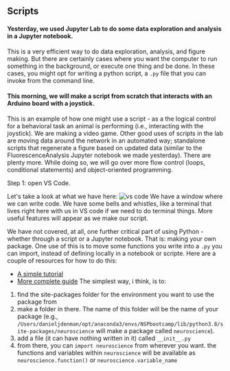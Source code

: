 ## Scripts 
#### Yesterday, we used Jupyter Lab to do some data exploration and analysis in a Jupyter notebook. 
This is a very efficient way to do data exploration, analysis, and figure making. But there are certainly cases where you want the computer to run something in the background, or execute one thing and be done. In these cases, you might opt for writing a python script, a ```.py``` file that you can invoke from the command line. 

#### This morning, we will make a script from scratch that interacts with an Arduino board with a joystick. 
This is an example of how one might use a script - as a the logical control for a behavioral task an animal is performing (i.e., interacting with the joystick). We are making a video game. Other good uses of scripts in the lab are moving data around the network in an automated way; standalone scripts that regenerate a figure based on updated data (similar to the FluorescenceAnalysis Jupyter notebook we made yesterday). There are plenty more. While doing so, we will go over more flow control (loops, conditional statements) and object-oriented programming. 

Step 1: open VS Code. 

Let's take a look at what we have here:
![vs code]('../res/vscode1.png')
We have a window where we can write code. We have some bells and whistles, like a terminal that lives right here with us in VS code if we need to do terminal things. More useful features will appear as we make our script. 

We have not covered, at all, one further critical part of using Python - whether through a script or a Jupyter notebook. That is: making your own package. One use of this is to move some functions you write into a ```.py``` you can import, instead of defining locally in a notebook or scripte. Here are a couple of resources for how to do this:
- [A simple tutorial](https://www.pythoncentral.io/how-to-create-a-python-package/)
- [More complete guide](https://data-flair.training/blogs/python-packages/)
The simplest way, i think, is to: 
1. find the site-packages folder for the environment you want to use the package from
2. make a folder in there. The name of this folder will be the name of your package (e.g., ```/Users/danieljdenman/opt/anaconda3/envs/NSPbootcamp/lib/python3.8/site-packages/neuroscience``` will make a package called ```neuroscience```). 
3. add a file (it can have nothing written in it) called ```__init__.py```
4. from there, you can ```import neuroscience``` from wherever you want. the functions and variables within ```neuroscience``` will be available as ```neuroscience.function()``` or ```neuroscience.variable_name```
